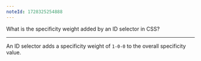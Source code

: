 ```yaml
---
noteId: 1728325254888
---
```


What is the specificity weight added by an ID selector in CSS?

---

An ID selector adds a specificity weight of `1-0-0` to the overall specificity value.
